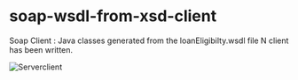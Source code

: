 # soap-wsdl-from-xsd-client
Soap Client : Java classes generated from the loanEligibilty.wsdl file N client has been written.

![Serverclient](https://user-images.githubusercontent.com/48691043/204026427-a95d7c37-8c90-4ef4-a8ca-16d81cec4cab.JPG)
